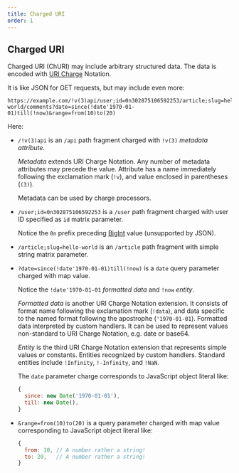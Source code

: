 ```yaml
---
title: Charged URI
order: 1
---
```


## Charged URI

Charged URI (ChURI) may include arbitrary structured data. The data is encoded with [URI Charge] Notation.

It is like JSON for GET requests, but may include even more:

```
https://example.com/!v(3)api/user;id=0n302875106592253/article;slug=hello-world/comments?date=since(!date'1970-01-01)till(!now)&range=from(10)to(20)
```

[URI Charge]: index.html

Here:

- `/!v(3)api` is an `/api` path fragment charged with `!v(3)` _metadata attribute_.

  _Metadata_ extends URI Charge Notation. Any number of metadata attributes may precede the value. Attribute has a name
  immediately following the exclamation mark (`!v`), and value enclosed in parentheses (`(3)`).

  Metadata can be used by charge processors.

- `/user;id=0n302875106592253` is a `/user` path fragment charged with user ID specified as `id` matrix parameter.

  Notice the `0n` prefix preceding [BigInt] value (unsupported by JSON).

- `/article;slug=hello-world` is an `/article` path fragment with simple string matrix parameter.

- `?date=since(!date'1970-01-01)till(!now)` is a `date` query parameter charged with map value.

  Notice the `!date'1970-01-01` _formatted data_ and `!now` _entity_.

  _Formatted data_ is another URI Charge Notation extension. It consists of format name following the exclamation mark
  (`!data`), and data specific to the named format following the apostrophe (`'1970-01-01`). Formatted data interpreted
  by custom handlers. It can be used to represent values non-standard to URI Charge Notation, e.g. date or base64.

  _Entity_ is the third URI Charge Notation extension that represents simple values or constants. Entities recognized
  by custom handlers. Standard entities include `!Infinity`, `!-Infinity`, and `!NaN`.

  The `date` parameter charge corresponds to JavaScript object literal like:

  ```javascript
  {
    since: new Date('1970-01-01'),
    till: new Date(),
  }
  ```

- `&range=from(10)to(20)` is a query parameter charged with map value corresponding to JavaScript object literal like:
  ```javascript
  {
    from: 10, // A number rather a string!
    to: 20,   // A number rather a string!
  }
  ```

[BigInt]: https://developer.mozilla.org/docs/Web/JavaScript/Reference/Global_Objects/BigInt
